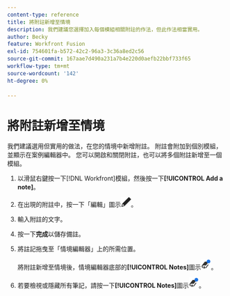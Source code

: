 ```yaml
---
content-type: reference
title: 將附註新增至情境
description: 我們建議您選擇加入每個模組相關附註的作法，但此作法相當實用。
author: Becky
feature: Workfront Fusion
exl-id: 754601fa-b572-42c2-96a3-3c36a8ed2c56
source-git-commit: 167aae7d490a231a7b4e220d0aefb22bbf733f65
workflow-type: tm+mt
source-wordcount: '142'
ht-degree: 0%

---
```


# 將附註新增至情境

我們建議選用但實用的做法，在您的情境中新增附註。 附註會附加到個別模組，並顯示在案例編輯器中。 您可以開啟和關閉附註，也可以將多個附註新增至一個模組。

1. 以滑鼠右鍵按一下[!DNL Workfront]模組，然後按一下&#x200B;**[!UICONTROL Add a note]**。
1. 在出現的附註中，按一下「編輯」圖示![「編輯」圖示](assets/edit-note.png)。
1. 輸入附註的文字。
1. 按一下&#x200B;**完成**&#x200B;以儲存備註。
1. 將註記拖曳至「情境編輯器」上的所需位置。

   將附註新增至情境後，情境編輯器底部的&#x200B;**[!UICONTROL Notes]**&#x200B;圖示![附註圖示上會顯示一個藍點](assets/notes-icon-w-dot.png)。

1. 若要檢視或隱藏所有筆記，請按一下&#x200B;**[!UICONTROL Notes]**&#x200B;圖示![帶有點的筆記圖示](assets/notes-icon-w-dot.png)。
